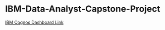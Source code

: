 # IBM-Data-Analyst-Capstone-Project
<a href="https://eu1.ca.analytics.ibm.com/bi/?perspective=dashboard&pathRef=.my_folders%2FData%2BAnalytics%2BCapstone&action=view&mode=dashboard&subView=model000001900f395940_00000003" target="_blank">IBM Cognos Dashboard Link</a>

